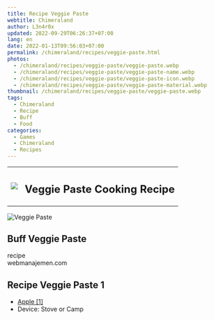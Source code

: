 ```yaml
---
title: Recipe Veggie Paste
webtitle: Chimeraland
author: L3n4r0x
updated: 2022-09-29T06:26:37+07:00
lang: en
date: 2022-01-13T09:56:03+07:00
permalink: /chimeraland/recipes/veggie-paste.html
photos:
  - /chimeraland/recipes/veggie-paste/veggie-paste.webp
  - /chimeraland/recipes/veggie-paste/veggie-paste-name.webp
  - /chimeraland/recipes/veggie-paste/veggie-paste-icon.webp
  - /chimeraland/recipes/veggie-paste/veggie-paste-material.webp
thumbnail: /chimeraland/recipes/veggie-paste/veggie-paste.webp
tags:
  - Chimeraland
  - Recipe
  - Buff
  - Food
categories:
  - Games
  - Chimeraland
  - Recipes
---
```


<section id="bootstrap-wrapper"><link rel="stylesheet" href="https://cdn.statically.io/gh/dimaslanjaka/Web-Manajemen/40ac3225/css/bootstrap-4.5-wrapper.css"/><div class="row mb-2"><div class="col-md-12 mb-2"><table class="table" id="post-info"><tbody><tr><td><img class="d-inline-block me-2" src="/chimeraland/recipes/veggie-paste/veggie-paste-icon.webp" width="auto" height="auto"/></td><td><h1 class="fs-5">Veggie Paste Cooking Recipe</h1></td></tr></tbody></table></div></div><div class="card mb-2"><div class="row g-0"><div class="col-sm-4 position-relative mb-2"><img src="/chimeraland/recipes/veggie-paste/veggie-paste-material.webp" class="card-img fit-cover w-100 h-100" alt="Veggie Paste" data-fancybox="true"/></div><div class="col-sm-8 mb-2"><div class="card-body"><h2 class="card-title fs-5">Buff Veggie Paste</h2><div class="card-text"><ul></ul></div><span class="badge rounded-pill bg-dark">recipe</span></div><div class="card-footer text-end text-muted">webmanajemen.com</div></div></div></div><div class="row mb-2"><div class="col-12 col-lg-6 recipe-item mb-2"><div class="card"><div class="card-body"><h2 class="card-title fs-5">Recipe Veggie Paste 1</h2><div class="card-text"><ul><li><a class="text-decoration-none" href="/chimeraland/materials/apple.html">Apple [1]</a></li><li>Device: Stove or Camp</li></ul></div></div></div></div></div></section>